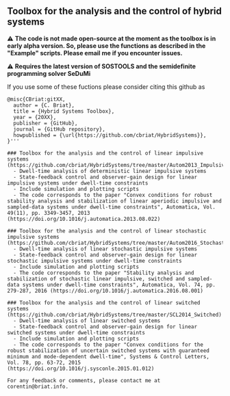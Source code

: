 ## Toolbox for the analysis and the control of hybrid systems 

 ⚠️ **The code is not made open-source at the moment as the toolbox is in early alpha version. So, please use the functions as described in the "Example" scripts. Please email me if you encounter issues.**
 
 ⚠️ **Requires the latest version of SOSTOOLS and the semidefinite programming solver SeDuMi**

If you use some of these fuctions please consider citing this github as 
```
@misc{CBriat:gitXX,
  author = {C. Briat},
  title = {Hybrid Systems Toolbox},
  year = {20XX},
  publisher = {GitHub},
  journal = {GitHub repository},
  howpublished = {\url{https://github.com/cbriat/HybridSystems}},
}'''

### Toolbox for the analysis and the control of linear impulsive systems (https://github.com/cbriat/HybridSystems/tree/master/Autom2013_Impulsive)
  - Dwell-time analysis of deterministic linear impulsive systems
  - State-feedback control and observer-gain design for linear impulsive systems under dwell-time constraints
  - Include simulation and plotting scripts
  - The code corresponds to the paper "Convex conditions for robust stability analysis and stabilization of linear aperiodic impulsive and sampled-data systems under dwell-time constraints", Automatica, Vol. 49(11), pp. 3349-3457, 2013 (https://doi.org/10.1016/j.automatica.2013.08.022)
  
### Toolbox for the analysis and the control of linear stochastic impulsive systems (https://github.com/cbriat/HybridSystems/tree/master/Autom2016_StochasticImpulsive)
  - Dwell-time analysis of linear stochastic impulsive systems
  - State-feedback control and observer-gain design for linear stochastic impulsive systems under dwell-time constraints  
  - Include simulation and plotting scripts
  - The code corresponds to the paper "Stability analysis and stabilization of stochastic linear impulsive, switched and sampled-data systems under dwell-time constraints", Automatica, Vol. 74, pp. 279-287, 2016 (https://doi.org/10.1016/j.automatica.2016.08.001)

### Toolbox for the analysis and the control of linear switched systems (https://github.com/cbriat/HybridSystems/tree/master/SCL2014_Switched)
  - Dwell-time analysis of linear switched systems
  - State-feedback control and observer-gain design for linear switched systems under dwell-time constraints
  - Include simulation and plotting scripts
  - The code corresponds to the paper "Convex conditions for the robust stabilization of uncertain switched systems with guaranteed minimum and mode-dependent dwell-time", Systems & Control Letters, Vol. 78, pp. 63-72, 2015 (https://doi.org/10.1016/j.sysconle.2015.01.012)

For any feedback or comments, please contact me at corentin@briat.info.
